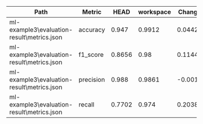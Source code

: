 | Path                                       | Metric    | HEAD   | workspace   | Change   |
|--------------------------------------------|-----------|--------|-------------|----------|
| ml-example3\evaluation-result\metrics.json | accuracy  | 0.947  | 0.9912      | 0.0442   |
| ml-example3\evaluation-result\metrics.json | f1_score  | 0.8656 | 0.98        | 0.1144   |
| ml-example3\evaluation-result\metrics.json | precision | 0.988  | 0.9861      | -0.0019  |
| ml-example3\evaluation-result\metrics.json | recall    | 0.7702 | 0.974       | 0.2038   |

